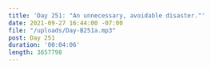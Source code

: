 ```yaml
---
title: 'Day 251: "An unnecessary, avoidable disaster."'
date: 2021-09-27 16:44:00 -07:00
file: "/uploads/Day-B251a.mp3"
post: Day 251
duration: '00:04:06'
length: 3657798
---
```


